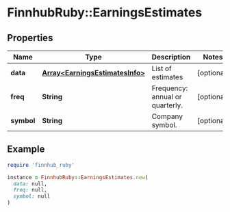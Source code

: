 # FinnhubRuby::EarningsEstimates

## Properties

| Name | Type | Description | Notes |
| ---- | ---- | ----------- | ----- |
| **data** | [**Array&lt;EarningsEstimatesInfo&gt;**](EarningsEstimatesInfo.md) | List of estimates | [optional] |
| **freq** | **String** | Frequency: annual or quarterly. | [optional] |
| **symbol** | **String** | Company symbol. | [optional] |

## Example

```ruby
require 'finnhub_ruby'

instance = FinnhubRuby::EarningsEstimates.new(
  data: null,
  freq: null,
  symbol: null
)
```


